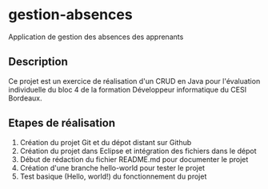 # gestion-absences

Application de gestion des absences des apprenants

## Description

Ce projet est un exercice de réalisation d'un CRUD en Java pour l'évaluation individuelle du bloc 4 de la formation Développeur informatique du CESI Bordeaux.

## Etapes de réalisation
 
1. Création du projet Git et du dépot distant sur Github
2. Création du projet dans Eclipse et intégration des fichiers dans le dépot
3. Début de rédaction du fichier README.md pour documenter le projet
4. Création d'une branche hello-world pour tester le projet
5. Test basique (Hello, world!) du fonctionnement du projet
